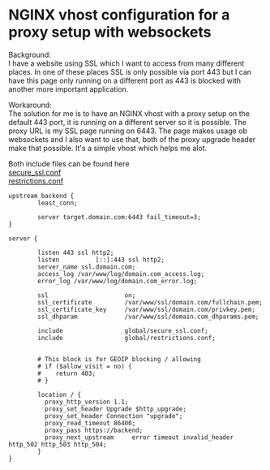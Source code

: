 # NGINX vhost configuration for a proxy setup with websockets

Background:  
I have a website using SSL which I want to access from many different places. In one of these places SSL is only possible via port 443 but I can have this page only running on a different port as 443 is blocked with another more important application.   

Workaround:  
The solution for me is to have an NGINX vhost with a proxy setup on the default 443 port, it is running on a different server so it is possible. The proxy URL is my SSL page running on 6443. The page makes usage ob websockets and I also want to use that, both of the proxy upgrade header make that possible. It's a simple vhost which helps me alot.

Both include files can be found here  
[secure_ssl.conf](https://raw.githubusercontent.com/blacs30/installation-scripts/master/configs/secure_ssl.conf)  
[restrictions.conf](https://raw.githubusercontent.com/blacs30/installation-scripts/master/configs/restrictions.conf)  

```
upstream backend {
        least_conn;

        server target.domain.com:6443 fail_timeout=3;
}

server {

        listen 443 ssl http2;
        listen          [::]:443 ssl http2;
        server_name ssl.domain.com;
        access_log /var/www/log/domain.com_access.log;
        error_log /var/www/log/domain.com_error.log;

        ssl                     on;
        ssl_certificate         /var/www/ssl/domain.com/fullchain.pem;
        ssl_certificate_key     /var/www/ssl/domain.com/privkey.pem;
        ssl_dhparam             /var/www/ssl/domain.com_dhparams.pem;

        include                 global/secure_ssl.conf;
        include                 global/restrictions.conf;


        # This block is for GEOIP blocking / allowing
        # if ($allow_visit = no) {
        #    return 403;
        # }

        location / {
          proxy_http_version 1.1;
          proxy_set_header Upgrade $http_upgrade;
          proxy_set_header Connection "upgrade";
          proxy_read_timeout 86400;
          proxy_pass https://backend;
          proxy_next_upstream     error timeout invalid_header http_502 http_503 http_504;
        }
}
```
